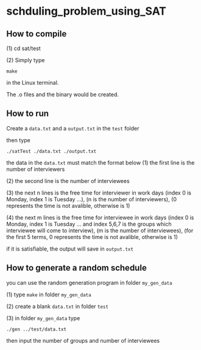 # schduling_problem_using_SAT

## How to compile
(1) cd sat/test
    
(2) Simply type 
```
make
```
in the Linux terminal.

The  .o files and the binary would be created.

## How to run
Create a ```data.txt``` and a ```output.txt``` in the ```test``` folder

then type 
```
./satTest ./data.txt ./output.txt
```

the data in the ```data.txt``` must match the format below 
(1) the first line is the number of interviewers

(2) the second line is the number of interviewees

(3) the next n lines is the free time for interviewer in work days (index 0 is Monday, index 1 is Tuesday ...), (n is the number of interviewers), (0 represents the time is not avalible, otherwise is 1)

(4) the next m lines is the free time for interviewee in work days (index 0 is Monday, index 1 is Tuesday ... and index 5,6,7 is the groups which interviewee will come to interview), (m is the number of interviewees), (for the first 5 terms, 0 represents the time is not avalible, otherwise is 1)

if it is satisfiable, the output will save in ```output.txt```

## How to generate a random schedule
you can use the random generation program in folder ```my_gen_data```

(1) type ```make``` in folder ```my_gen_data```

(2) create a blank ```data.txt``` in folder ```test```

(3) in folder ```my_gen_data``` type
```
./gen ../test/data.txt
```
then input the number of groups and number of interviewees

